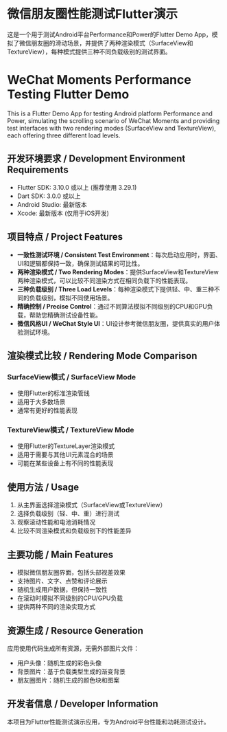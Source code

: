 # 微信朋友圈性能测试Flutter演示

这是一个用于测试Android平台Performance和Power的Flutter Demo App，模拟了微信朋友圈的滑动场景，并提供了两种渲染模式（SurfaceView和TextureView），每种模式提供三种不同负载级别的测试界面。

# WeChat Moments Performance Testing Flutter Demo

This is a Flutter Demo App for testing Android platform Performance and Power, simulating the scrolling scenario of WeChat Moments and providing test interfaces with two rendering modes (SurfaceView and TextureView), each offering three different load levels.

## 开发环境要求 / Development Environment Requirements

- Flutter SDK: 3.10.0 或以上 (推荐使用 3.29.1)
- Dart SDK: 3.0.0 或以上
- Android Studio: 最新版本
- Xcode: 最新版本 (仅用于iOS开发)

## 项目特点 / Project Features

- **一致性测试环境 / Consistent Test Environment**：每次启动应用时，界面、UI和逻辑都保持一致，确保测试结果的可比性。
- **两种渲染模式 / Two Rendering Modes**：提供SurfaceView和TextureView两种渲染模式，可以比较不同渲染方式在相同负载下的性能表现。
- **三种负载级别 / Three Load Levels**：每种渲染模式下提供轻、中、重三种不同的负载级别，模拟不同使用场景。
- **精确控制 / Precise Control**：通过不同算法模拟不同级别的CPU和GPU负载，帮助您精确测试设备性能。
- **微信风格UI / WeChat Style UI**：UI设计参考微信朋友圈，提供真实的用户体验测试环境。

## 渲染模式比较 / Rendering Mode Comparison

### SurfaceView模式 / SurfaceView Mode
- 使用Flutter的标准渲染管线
- 适用于大多数场景
- 通常有更好的性能表现

### TextureView模式 / TextureView Mode
- 使用Flutter的TextureLayer渲染模式
- 适用于需要与其他UI元素混合的场景
- 可能在某些设备上有不同的性能表现

## 使用方法 / Usage

1. 从主界面选择渲染模式（SurfaceView或TextureView）
2. 选择负载级别（轻、中、重）进行测试
3. 观察滚动性能和电池消耗情况
4. 比较不同渲染模式和负载级别下的性能差异

## 主要功能 / Main Features

- 模拟微信朋友圈界面，包括头部视差效果
- 支持图片、文字、点赞和评论展示
- 随机生成用户数据，但保持一致性
- 在滚动时模拟不同级别的CPU/GPU负载
- 提供两种不同的渲染实现方式

## 资源生成 / Resource Generation

应用使用代码生成所有资源，无需外部图片文件：
- 用户头像：随机生成的彩色头像
- 背景图片：基于负载类型生成的渐变背景
- 朋友圈图片：随机生成的颜色块和图案

## 开发者信息 / Developer Information

本项目为Flutter性能测试演示应用，专为Android平台性能和功耗测试设计。
